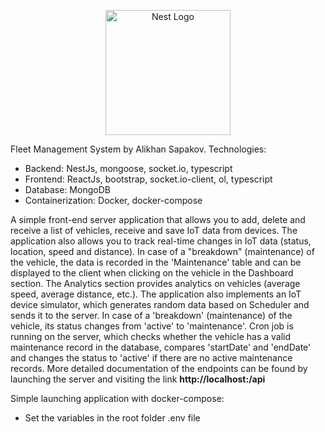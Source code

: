 <p align="center">  <img src="https://tenderd.com/images/Logo-svg.svg" width="200" alt="Nest Logo" /></p>[circleci-image]: https://img.shields.io/circleci/build/github/nestjs/nest/master?token=abc123def456[circleci-url]: https://circleci.com/gh/nestjs/nestFleet Management System by Alikhan Sapakov.Technologies:- Backend: NestJs, mongoose, socket.io, typescript- Frontend: ReactJs, bootstrap, socket.io-client, ol, typescript- Database: MongoDB- Containerization: Docker, docker-composeA simple front-end server application that allows you to add, delete and receive a list of vehicles, receive and saveIoT data from devices. The application also allows you to track real-time changes in IoT data (status, location, speedand distance). In case of a "breakdown" (maintenance) of the vehicle, the data is recorded in the 'Maintenance' tableand can bedisplayed to the client when clicking on the vehicle in the Dashboard section. The Analytics section providesanalytics on vehicles (average speed, average distance, etc.). The application also implements an IoT device simulator,which generates random data based on Scheduler and sends it to the server. In case of a 'breakdown' (maintenance) of thevehicle, itsstatus changes from 'active' to 'maintenance'. Cron job is running on the server, which checks whether the vehicle has avalid maintenance record in the database, compares 'startDate' and 'endDate' and changes the status to 'active' if thereareno active maintenance records.More detailed documentation of the endpoints can be found by launching the server and visiting thelink <b>http://localhost:<your-server-port>/api</b>Simple launching application with docker-compose:- Set the variables in the root folder .env file